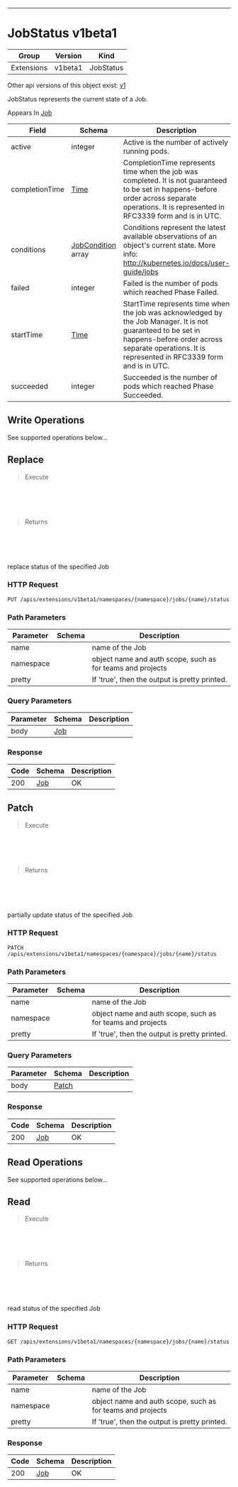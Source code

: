 

-----------
# JobStatus v1beta1



Group        | Version     | Kind
------------ | ---------- | -----------
Extensions | v1beta1 | JobStatus




<aside class="notice">Other api versions of this object exist: <a href="#jobstatus-v1">v1</a> </aside>


JobStatus represents the current state of a Job.

<aside class="notice">
Appears In <a href="#job-v1beta1">Job</a> </aside>

Field        | Schema     | Description
------------ | ---------- | -----------
active | integer | Active is the number of actively running pods.
completionTime | [Time](#time-unversioned) | CompletionTime represents time when the job was completed. It is not guaranteed to be set in happens-before order across separate operations. It is represented in RFC3339 form and is in UTC.
conditions | [JobCondition](#jobcondition-v1beta1) array | Conditions represent the latest available observations of an object's current state. More info: http://kubernetes.io/docs/user-guide/jobs
failed | integer | Failed is the number of pods which reached Phase Failed.
startTime | [Time](#time-unversioned) | StartTime represents time when the job was acknowledged by the Job Manager. It is not guaranteed to be set in happens-before order across separate operations. It is represented in RFC3339 form and is in UTC.
succeeded | integer | Succeeded is the number of pods which reached Phase Succeeded.





## <strong>Write Operations</strong>

See supported operations below...

## Replace

> Execute

```shell



```



```yaml



```

> Returns

```shell



```


```yaml



```



replace status of the specified Job

### HTTP Request

`PUT /apis/extensions/v1beta1/namespaces/{namespace}/jobs/{name}/status`

### Path Parameters

Parameter    | Schema     | Description
------------ | ---------- | -----------
name |  | name of the Job
namespace |  | object name and auth scope, such as for teams and projects
pretty |  | If 'true', then the output is pretty printed.

### Query Parameters

Parameter    | Schema     | Description
------------ | ---------- | -----------
body | [Job](#job-v1beta1) | 

### Response

Code         | Schema     | Description
------------ | ---------- | -----------
200 | [Job](#job-v1beta1) | OK


## Patch

> Execute

```shell



```



```yaml



```

> Returns

```shell



```


```yaml



```



partially update status of the specified Job

### HTTP Request

`PATCH /apis/extensions/v1beta1/namespaces/{namespace}/jobs/{name}/status`

### Path Parameters

Parameter    | Schema     | Description
------------ | ---------- | -----------
name |  | name of the Job
namespace |  | object name and auth scope, such as for teams and projects
pretty |  | If 'true', then the output is pretty printed.

### Query Parameters

Parameter    | Schema     | Description
------------ | ---------- | -----------
body | [Patch](#patch-unversioned) | 

### Response

Code         | Schema     | Description
------------ | ---------- | -----------
200 | [Job](#job-v1beta1) | OK



## <strong>Read Operations</strong>

See supported operations below...

## Read

> Execute

```shell



```



```yaml



```

> Returns

```shell



```


```yaml



```



read status of the specified Job

### HTTP Request

`GET /apis/extensions/v1beta1/namespaces/{namespace}/jobs/{name}/status`

### Path Parameters

Parameter    | Schema     | Description
------------ | ---------- | -----------
name |  | name of the Job
namespace |  | object name and auth scope, such as for teams and projects
pretty |  | If 'true', then the output is pretty printed.


### Response

Code         | Schema     | Description
------------ | ---------- | -----------
200 | [Job](#job-v1beta1) | OK




